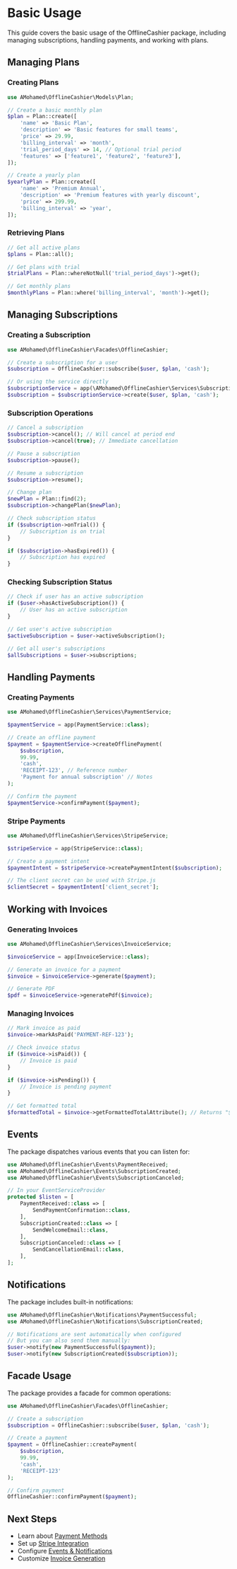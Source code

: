 # Basic Usage

This guide covers the basic usage of the OfflineCashier package, including managing subscriptions, handling payments, and working with plans.

## Managing Plans

### Creating Plans

```php
use AMohamed\OfflineCashier\Models\Plan;

// Create a basic monthly plan
$plan = Plan::create([
    'name' => 'Basic Plan',
    'description' => 'Basic features for small teams',
    'price' => 29.99,
    'billing_interval' => 'month',
    'trial_period_days' => 14, // Optional trial period
    'features' => ['feature1', 'feature2', 'feature3'],
]);

// Create a yearly plan
$yearlyPlan = Plan::create([
    'name' => 'Premium Annual',
    'description' => 'Premium features with yearly discount',
    'price' => 299.99,
    'billing_interval' => 'year',
]);
```

### Retrieving Plans

```php
// Get all active plans
$plans = Plan::all();

// Get plans with trial
$trialPlans = Plan::whereNotNull('trial_period_days')->get();

// Get monthly plans
$monthlyPlans = Plan::where('billing_interval', 'month')->get();
```

## Managing Subscriptions

### Creating a Subscription

```php
use AMohamed\OfflineCashier\Facades\OfflineCashier;

// Create a subscription for a user
$subscription = OfflineCashier::subscribe($user, $plan, 'cash');

// Or using the service directly
$subscriptionService = app(\AMohamed\OfflineCashier\Services\SubscriptionService::class);
$subscription = $subscriptionService->create($user, $plan, 'cash');
```

### Subscription Operations

```php
// Cancel a subscription
$subscription->cancel(); // Will cancel at period end
$subscription->cancel(true); // Immediate cancellation

// Pause a subscription
$subscription->pause();

// Resume a subscription
$subscription->resume();

// Change plan
$newPlan = Plan::find(2);
$subscription->changePlan($newPlan);

// Check subscription status
if ($subscription->onTrial()) {
    // Subscription is on trial
}

if ($subscription->hasExpired()) {
    // Subscription has expired
}
```

### Checking Subscription Status

```php
// Check if user has an active subscription
if ($user->hasActiveSubscription()) {
    // User has an active subscription
}

// Get user's active subscription
$activeSubscription = $user->activeSubscription();

// Get all user's subscriptions
$allSubscriptions = $user->subscriptions;
```

## Handling Payments

### Creating Payments

```php
use AMohamed\OfflineCashier\Services\PaymentService;

$paymentService = app(PaymentService::class);

// Create an offline payment
$payment = $paymentService->createOfflinePayment(
    $subscription,
    99.99,
    'cash',
    'RECEIPT-123', // Reference number
    'Payment for annual subscription' // Notes
);

// Confirm the payment
$paymentService->confirmPayment($payment);
```

### Stripe Payments

```php
use AMohamed\OfflineCashier\Services\StripeService;

$stripeService = app(StripeService::class);

// Create a payment intent
$paymentIntent = $stripeService->createPaymentIntent($subscription);

// The client secret can be used with Stripe.js
$clientSecret = $paymentIntent['client_secret'];
```

## Working with Invoices

### Generating Invoices

```php
use AMohamed\OfflineCashier\Services\InvoiceService;

$invoiceService = app(InvoiceService::class);

// Generate an invoice for a payment
$invoice = $invoiceService->generate($payment);

// Generate PDF
$pdf = $invoiceService->generatePdf($invoice);
```

### Managing Invoices

```php
// Mark invoice as paid
$invoice->markAsPaid('PAYMENT-REF-123');

// Check invoice status
if ($invoice->isPaid()) {
    // Invoice is paid
}

if ($invoice->isPending()) {
    // Invoice is pending payment
}

// Get formatted total
$formattedTotal = $invoice->getFormattedTotalAttribute(); // Returns "$99.99"
```

## Events

The package dispatches various events that you can listen for:

```php
use AMohamed\OfflineCashier\Events\PaymentReceived;
use AMohamed\OfflineCashier\Events\SubscriptionCreated;
use AMohamed\OfflineCashier\Events\SubscriptionCanceled;

// In your EventServiceProvider
protected $listen = [
    PaymentReceived::class => [
        SendPaymentConfirmation::class,
    ],
    SubscriptionCreated::class => [
        SendWelcomeEmail::class,
    ],
    SubscriptionCanceled::class => [
        SendCancellationEmail::class,
    ],
];
```

## Notifications

The package includes built-in notifications:

```php
use AMohamed\OfflineCashier\Notifications\PaymentSuccessful;
use AMohamed\OfflineCashier\Notifications\SubscriptionCreated;

// Notifications are sent automatically when configured
// But you can also send them manually:
$user->notify(new PaymentSuccessful($payment));
$user->notify(new SubscriptionCreated($subscription));
```

## Facade Usage

The package provides a facade for common operations:

```php
use AMohamed\OfflineCashier\Facades\OfflineCashier;

// Create a subscription
$subscription = OfflineCashier::subscribe($user, $plan, 'cash');

// Create a payment
$payment = OfflineCashier::createPayment(
    $subscription,
    99.99,
    'cash',
    'RECEIPT-123'
);

// Confirm payment
OfflineCashier::confirmPayment($payment);
```

## Next Steps

- Learn about [Payment Methods](payment-methods.md)
- Set up [Stripe Integration](stripe-integration.md)
- Configure [Events & Notifications](events-notifications.md)
- Customize [Invoice Generation](invoice-generation.md) 